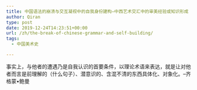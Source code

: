 ```yaml
---
title: 中国语法的崩溃与交互凝视中的自我身份建构–中西艺术交汇中的审美经验或知识形成
author: Qiran
type: post
date: 2019-12-24T14:23:51+00:00
url: /zh/the-break-of-chinese-grammar-and-self-building/
tags:
  - 中国美术史

---
```

事实上，与他者的遭遇乃是自我认识的首要条件，以理论术语来表达，就是让对他者而言是前理解的（什么句子）、潜意识的、含混不清的东西具体化、对象化。&#8211;齐格蒙•鲍曼